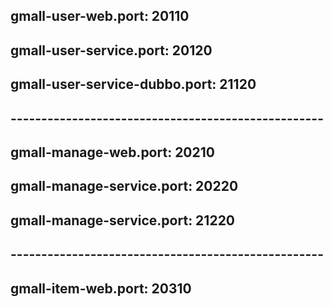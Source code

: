 ## gmall-user-web.port: 20110
## gmall-user-service.port: 20120
## gmall-user-service-dubbo.port: 21120
## ---------------------------------------------------
## gmall-manage-web.port: 20210
## gmall-manage-service.port: 20220
## gmall-manage-service.port: 21220
## ---------------------------------------------------
## gmall-item-web.port: 20310